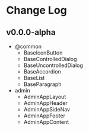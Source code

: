 # Change Log

## v0.0.0-alpha

- @common
  - BaseIconButton
  - BaseControlledDialog
  - BaseUncontrolledDialog
  - BaseAccordion
  - BaseList
  - BaseParagraph
- admin
  - AdminAppLayout
  - AdminAppHeader
  - AdminAppSideNav
  - AdminAppFooter
  - AdminAppContent
